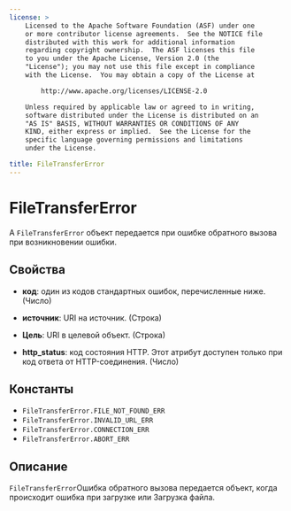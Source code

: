```yaml
---
license: >
    Licensed to the Apache Software Foundation (ASF) under one
    or more contributor license agreements.  See the NOTICE file
    distributed with this work for additional information
    regarding copyright ownership.  The ASF licenses this file
    to you under the Apache License, Version 2.0 (the
    "License"); you may not use this file except in compliance
    with the License.  You may obtain a copy of the License at

        http://www.apache.org/licenses/LICENSE-2.0

    Unless required by applicable law or agreed to in writing,
    software distributed under the License is distributed on an
    "AS IS" BASIS, WITHOUT WARRANTIES OR CONDITIONS OF ANY
    KIND, either express or implied.  See the License for the
    specific language governing permissions and limitations
    under the License.

title: FileTransferError
---
```


# FileTransferError

A `FileTransferError` объект передается при ошибке обратного вызова при возникновении ошибки.

## Свойства

*   **код**: один из кодов стандартных ошибок, перечисленные ниже. (Число)

*   **источник**: URI на источник. (Строка)

*   **Цель**: URI в целевой объект. (Строка)

*   **http_status**: код состояния HTTP. Этот атрибут доступен только при код ответа от HTTP-соединения. (Число)

## Константы

*   `FileTransferError.FILE_NOT_FOUND_ERR`
*   `FileTransferError.INVALID_URL_ERR`
*   `FileTransferError.CONNECTION_ERR`
*   `FileTransferError.ABORT_ERR`

## Описание

`FileTransferError`Ошибка обратного вызова передается объект, когда происходит ошибка при загрузке или Загрузка файла.